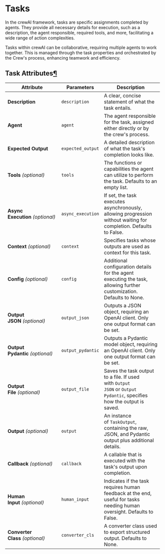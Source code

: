 # Tasks
In the crewAI framework, tasks are specific assignments completed by agents. They provide all necessary details for execution, such as a description, the agent responsible, required tools, and more, facilitating a wide range of action complexities.

Tasks within crewAI can be collaborative, requiring multiple agents to work together. This is managed through the task properties and orchestrated by the Crew's process, enhancing teamwork and efficiency.

## Task Attributes[¶](https://docs.crewai.com/core-concepts/Tasks/#task-attributes "Permanent link")

|Attribute|Parameters|Description|
|---|---|---|
|**Description**|`description`|A clear, concise statement of what the task entails.|
|**Agent**|`agent`|The agent responsible for the task, assigned either directly or by the crew's process.|
|**Expected Output**|`expected_output`|A detailed description of what the task's completion looks like.|
|**Tools** _(optional)_|`tools`|The functions or capabilities the agent can utilize to perform the task. Defaults to an empty list.|
|**Async Execution** _(optional)_|`async_execution`|If set, the task executes asynchronously, allowing progression without waiting for completion. Defaults to False.|
|**Context** _(optional)_|`context`|Specifies tasks whose outputs are used as context for this task.|
|**Config** _(optional)_|`config`|Additional configuration details for the agent executing the task, allowing further customization. Defaults to None.|
|**Output JSON** _(optional)_|`output_json`|Outputs a JSON object, requiring an OpenAI client. Only one output format can be set.|
|**Output Pydantic** _(optional)_|`output_pydantic`|Outputs a Pydantic model object, requiring an OpenAI client. Only one output format can be set.|
|**Output File** _(optional)_|`output_file`|Saves the task output to a file. If used with `Output JSON` or `Output Pydantic`, specifies how the output is saved.|
|**Output** _(optional)_|`output`|An instance of `TaskOutput`, containing the raw, JSON, and Pydantic output plus additional details.|
|**Callback** _(optional)_|`callback`|A callable that is executed with the task's output upon completion.|
|**Human Input** _(optional)_|`human_input`|Indicates if the task requires human feedback at the end, useful for tasks needing human oversight. Defaults to False.|
|**Converter Class** _(optional)_|`converter_cls`|A converter class used to export structured output. Defaults to None.|